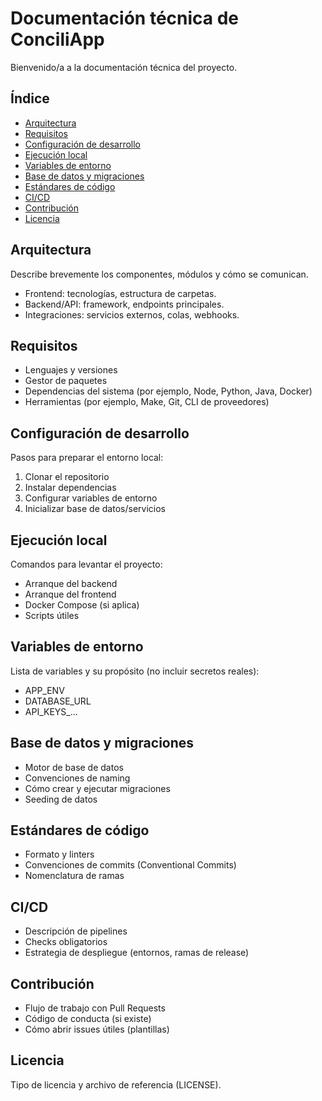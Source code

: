 # Documentación técnica de ConciliApp

Bienvenido/a a la documentación técnica del proyecto.

## Índice
- [Arquitectura](#arquitectura)
- [Requisitos](#requisitos)
- [Configuración de desarrollo](#configuración-de-desarrollo)
- [Ejecución local](#ejecución-local)
- [Variables de entorno](#variables-de-entorno)
- [Base de datos y migraciones](#base-de-datos-y-migraciones)
- [Estándares de código](#estándares-de-código)
- [CI/CD](#cicd)
- [Contribución](#contribución)
- [Licencia](#licencia)

## Arquitectura
Describe brevemente los componentes, módulos y cómo se comunican.
- Frontend: tecnologías, estructura de carpetas.
- Backend/API: framework, endpoints principales.
- Integraciones: servicios externos, colas, webhooks.

## Requisitos
- Lenguajes y versiones
- Gestor de paquetes
- Dependencias del sistema (por ejemplo, Node, Python, Java, Docker)
- Herramientas (por ejemplo, Make, Git, CLI de proveedores)

## Configuración de desarrollo
Pasos para preparar el entorno local:
1. Clonar el repositorio
2. Instalar dependencias
3. Configurar variables de entorno
4. Inicializar base de datos/servicios

## Ejecución local
Comandos para levantar el proyecto:
- Arranque del backend
- Arranque del frontend
- Docker Compose (si aplica)
- Scripts útiles

## Variables de entorno
Lista de variables y su propósito (no incluir secretos reales):
- APP_ENV
- DATABASE_URL
- API_KEYS_...

## Base de datos y migraciones
- Motor de base de datos
- Convenciones de naming
- Cómo crear y ejecutar migraciones
- Seeding de datos

## Estándares de código
- Formato y linters
- Convenciones de commits (Conventional Commits)
- Nomenclatura de ramas

## CI/CD
- Descripción de pipelines
- Checks obligatorios
- Estrategia de despliegue (entornos, ramas de release)

## Contribución
- Flujo de trabajo con Pull Requests
- Código de conducta (si existe)
- Cómo abrir issues útiles (plantillas)

## Licencia
Tipo de licencia y archivo de referencia (LICENSE).